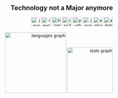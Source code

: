 <h2 align="right">Technology not a Major anymore</h2>

<div align="right">
  <img src="https://cdn.jsdelivr.net/gh/devicons/devicon/icons/javascript/javascript-original.svg" height="30" alt="javascript logo" />
  <img src="https://cdn.jsdelivr.net/gh/devicons/devicon/icons/react/react-original.svg" height="30" alt="react logo" />
  <img src="https://cdn.jsdelivr.net/gh/devicons/devicon/icons/html5/html5-original.svg" height="30" alt="html5 logo" />
  <img src="https://cdn.jsdelivr.net/gh/devicons/devicon/icons/css3/css3-original.svg" height="30" alt="css3 logo" />
  <img src="https://cdn.jsdelivr.net/gh/devicons/devicon/icons/python/python-original.svg" height="30" alt="python logo" />
  <img src="https://cdn.jsdelivr.net/gh/devicons/devicon/icons/java/java-original.svg" height="30" alt="java logo" />
  <img src="https://cdn.jsdelivr.net/gh/devicons/devicon/icons/arduino/arduino-original.svg" height="30" alt="arduino logo" />
  <img src="https://skillicons.dev/icons?i=ps" height="30" alt="adobephotoshop logo" />
</div>

<br clear="both">

<div>
  <div align="right">
    <img src="https://github-readme-stats.vercel.app/api/top-langs?username=Eziskpsy05&locale=en&hide_title=false&layout=compact&card_width=320&langs_count=8&theme=dracula&hide_border=true&custom_title=Common%20Languages" height="200" alt="languages graph" />
    <img src="https://github-readme-stats.vercel.app/api?username=Eziskpsy05&hide_title=true&hide_rank=false&show_icons=true&include_all_commits=true&count_private=true&disable_animations=false&theme=dark&locale=en&hide_border=false" height="150" alt="stats graph" />
  </div>
</div>
